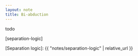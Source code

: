 ```yaml
---
layout: note
title: Bi-abduction
---
```


todo

[separation-logic]

[Separation logic]: {{ "notes/separation-logic" | relative_url }}
